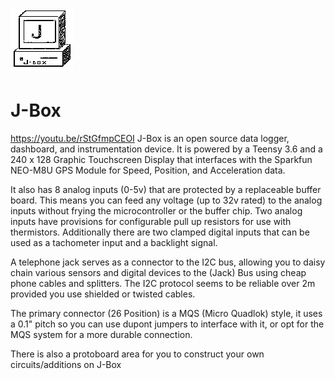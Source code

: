 # ![img](JboxIcon.png)
# J-Box
https://youtu.be/rStGfmpCEOI
J-Box is an open source data logger, dashboard, and instrumentation device. It is powered by a Teensy 3.6 and a 240 x 128 Graphic Touchscreen Display that interfaces with the Sparkfun NEO-M8U GPS Module for Speed, Position, and Acceleration data.

It also has 8 analog inputs (0-5v) that are protected by a replaceable buffer board. This means you can feed any voltage (up to 32v rated) to the analog inputs without frying the microcontroller or the buffer chip. Two analog inputs have provisions for configurable pull up resistors for use with thermistors. Additionally there are two clamped digital inputs that can be used as a tachometer input and a backlight signal.

A telephone jack serves as a connector to the I2C bus, allowing you to daisy chain various sensors and digital devices to the (Jack) Bus using cheap phone cables and splitters. The I2C protocol seems to be reliable over 2m provided you use shielded or twisted cables.

The primary connector (26 Position) is a MQS (Micro Quadlok) style, it uses a 0.1" pitch so you can use dupont jumpers to interface with it, or opt for the MQS system for a more durable connection.

There is also a protoboard area for you to construct your own circuits/additions on J-Box
